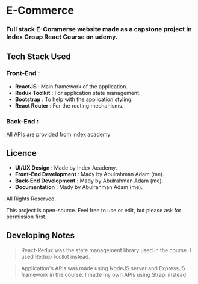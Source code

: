# E-Commerce

### Full stack E-Commerse website made as a capstone project in Index Group React Course on udemy.

## Tech Stack Used

### Front-End :

- **ReactJS** : Main framework of the application.
- **Redux Toolkit** : For application state management.
- **Bootstrap** : To help with the application styling.
- **React Router** : For the routing mechanisms.

### Back-End :

All APIs are provided from index academy

## Licence

- **UI/UX Design** : Made by Index Academy.
- **Front-End Development** : Mady by Abulrahman Adam (me).
- **Back-End Development** : Mady by Abulrahman Adam (me).
- **Documentation** : Mady by Abulrahman Adam (me).

All Rights Reserved.

This project is open-source. Feel free to use or edit, but please ask for permission first.

## Developing Notes

> React-Redux was the state management library used in the course. I used Redux-Toolkit instead.

> Application's APIs was made using NodeJS server and ExpressJS framework in the course. I made my own APIs using Strapi instead
